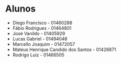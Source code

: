 # Alunos

* Diego Francisco - 01460288
* Fábio Rodrigues  - 01464801
* José Vanildo  - 01405929
* Lucas Gabriel  - 01494048
* Marcello Joaquim - 01472057
* Mateus Henrique Candido dos Santos   - 01426871
* Rodrigo Luiz  - 01466505 
